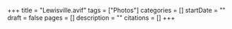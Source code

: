 +++
title = "Lewisville.avif"
tags = ["Photos"]
categories = []
startDate = ""
draft = false
pages = []
description = ""
citations = []
+++
